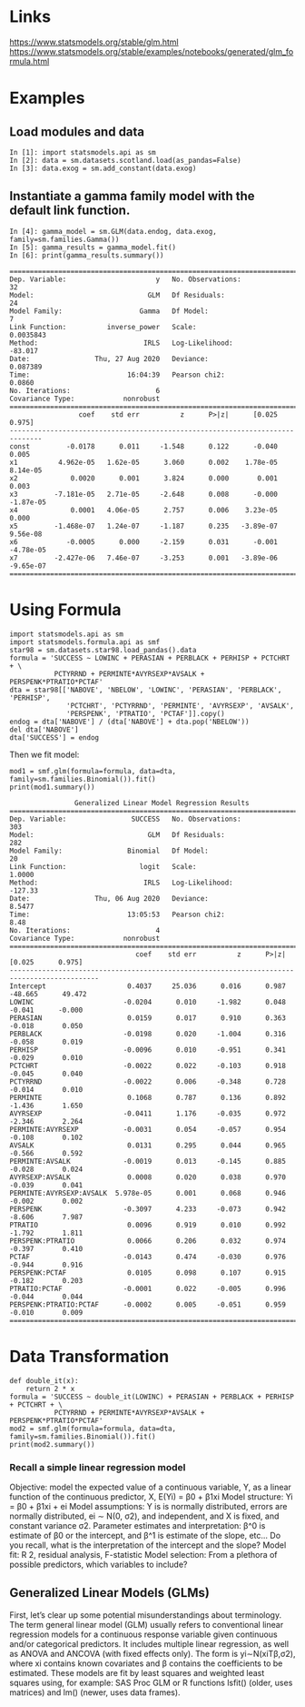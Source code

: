 # Links

https://www.statsmodels.org/stable/glm.html
https://www.statsmodels.org/stable/examples/notebooks/generated/glm_formula.html


# Examples

## Load modules and data
```
In [1]: import statsmodels.api as sm
In [2]: data = sm.datasets.scotland.load(as_pandas=False)
In [3]: data.exog = sm.add_constant(data.exog)
```
## Instantiate a gamma family model with the default link function.
```
In [4]: gamma_model = sm.GLM(data.endog, data.exog, family=sm.families.Gamma())
In [5]: gamma_results = gamma_model.fit()
In [6]: print(gamma_results.summary())
```
```
==============================================================================
Dep. Variable:                      y   No. Observations:                   32
Model:                            GLM   Df Residuals:                       24
Model Family:                   Gamma   Df Model:                            7
Link Function:          inverse_power   Scale:                       0.0035843
Method:                          IRLS   Log-Likelihood:                -83.017
Date:                Thu, 27 Aug 2020   Deviance:                     0.087389
Time:                        16:04:39   Pearson chi2:                   0.0860
No. Iterations:                     6                                         
Covariance Type:            nonrobust                                         
==============================================================================
                 coef    std err          z      P>|z|      [0.025      0.975]
------------------------------------------------------------------------------
const         -0.0178      0.011     -1.548      0.122      -0.040       0.005
x1          4.962e-05   1.62e-05      3.060      0.002    1.78e-05    8.14e-05
x2             0.0020      0.001      3.824      0.000       0.001       0.003
x3         -7.181e-05   2.71e-05     -2.648      0.008      -0.000   -1.87e-05
x4             0.0001   4.06e-05      2.757      0.006    3.23e-05       0.000
x5         -1.468e-07   1.24e-07     -1.187      0.235   -3.89e-07    9.56e-08
x6            -0.0005      0.000     -2.159      0.031      -0.001   -4.78e-05
x7         -2.427e-06   7.46e-07     -3.253      0.001   -3.89e-06   -9.65e-07
==============================================================================
```
# Using Formula

```
import statsmodels.api as sm
import statsmodels.formula.api as smf
star98 = sm.datasets.star98.load_pandas().data
formula = 'SUCCESS ~ LOWINC + PERASIAN + PERBLACK + PERHISP + PCTCHRT + \
           PCTYRRND + PERMINTE*AVYRSEXP*AVSALK + PERSPENK*PTRATIO*PCTAF'
dta = star98[['NABOVE', 'NBELOW', 'LOWINC', 'PERASIAN', 'PERBLACK', 'PERHISP',
              'PCTCHRT', 'PCTYRRND', 'PERMINTE', 'AVYRSEXP', 'AVSALK',
              'PERSPENK', 'PTRATIO', 'PCTAF']].copy()
endog = dta['NABOVE'] / (dta['NABOVE'] + dta.pop('NBELOW'))
del dta['NABOVE']
dta['SUCCESS'] = endog
```
Then we fit model:

```
mod1 = smf.glm(formula=formula, data=dta, family=sm.families.Binomial()).fit()
print(mod1.summary())
```

```
                Generalized Linear Model Regression Results
==============================================================================
Dep. Variable:                SUCCESS   No. Observations:                  303
Model:                            GLM   Df Residuals:                      282
Model Family:                Binomial   Df Model:                           20
Link Function:                  logit   Scale:                          1.0000
Method:                          IRLS   Log-Likelihood:                -127.33
Date:                Thu, 06 Aug 2020   Deviance:                       8.5477
Time:                        13:05:53   Pearson chi2:                     8.48
No. Iterations:                     4
Covariance Type:            nonrobust
============================================================================================
                               coef    std err          z      P>|z|      [0.025      0.975]
--------------------------------------------------------------------------------------------
Intercept                    0.4037     25.036      0.016      0.987     -48.665      49.472
LOWINC                      -0.0204      0.010     -1.982      0.048      -0.041      -0.000
PERASIAN                     0.0159      0.017      0.910      0.363      -0.018       0.050
PERBLACK                    -0.0198      0.020     -1.004      0.316      -0.058       0.019
PERHISP                     -0.0096      0.010     -0.951      0.341      -0.029       0.010
PCTCHRT                     -0.0022      0.022     -0.103      0.918      -0.045       0.040
PCTYRRND                    -0.0022      0.006     -0.348      0.728      -0.014       0.010
PERMINTE                     0.1068      0.787      0.136      0.892      -1.436       1.650
AVYRSEXP                    -0.0411      1.176     -0.035      0.972      -2.346       2.264
PERMINTE:AVYRSEXP           -0.0031      0.054     -0.057      0.954      -0.108       0.102
AVSALK                       0.0131      0.295      0.044      0.965      -0.566       0.592
PERMINTE:AVSALK             -0.0019      0.013     -0.145      0.885      -0.028       0.024
AVYRSEXP:AVSALK              0.0008      0.020      0.038      0.970      -0.039       0.041
PERMINTE:AVYRSEXP:AVSALK  5.978e-05      0.001      0.068      0.946      -0.002       0.002
PERSPENK                    -0.3097      4.233     -0.073      0.942      -8.606       7.987
PTRATIO                      0.0096      0.919      0.010      0.992      -1.792       1.811
PERSPENK:PTRATIO             0.0066      0.206      0.032      0.974      -0.397       0.410
PCTAF                       -0.0143      0.474     -0.030      0.976      -0.944       0.916
PERSPENK:PCTAF               0.0105      0.098      0.107      0.915      -0.182       0.203
PTRATIO:PCTAF               -0.0001      0.022     -0.005      0.996      -0.044       0.044
PERSPENK:PTRATIO:PCTAF      -0.0002      0.005     -0.051      0.959      -0.010       0.009
============================================================================================
```
# Data Transformation

```
def double_it(x):
    return 2 * x
formula = 'SUCCESS ~ double_it(LOWINC) + PERASIAN + PERBLACK + PERHISP + PCTCHRT + \
           PCTYRRND + PERMINTE*AVYRSEXP*AVSALK + PERSPENK*PTRATIO*PCTAF'
mod2 = smf.glm(formula=formula, data=dta, family=sm.families.Binomial()).fit()
print(mod2.summary())
```



### Recall a simple linear regression model

Objective: model the expected value of a continuous variable, Y, as a linear function of the continuous predictor, X, E(Yi) = β0 + β1xi
Model structure: Yi = β0 + β1xi + ei
Model assumptions: Y is is normally distributed, errors are normally distributed, ei ∼ N(0, σ2), and independent, and X is fixed, and constant variance σ2.
Parameter estimates and interpretation: β^0 is estimate of β0 or the intercept, and β^1 is estimate of the slope, etc... Do you recall, what is the interpretation of the intercept and the slope?
Model fit: R 2, residual analysis, F-statistic
Model selection: From a plethora of possible predictors, which variables to include?


## Generalized Linear Models (GLMs)

 First, let’s clear up some potential misunderstandings about terminology.  The term general linear model (GLM) usually refers to conventional linear regression models for a continuous response variable given continuous and/or categorical predictors. It includes multiple linear regression, as well as ANOVA and ANCOVA (with fixed effects only). The form is yi∼N(xiTβ,σ2), where xi contains known covariates and β contains the coefficients to be estimated. These models are fit by least squares and weighted least squares using, for example: SAS Proc GLM or R functions lsfit() (older, uses matrices) and lm() (newer, uses data frames).


